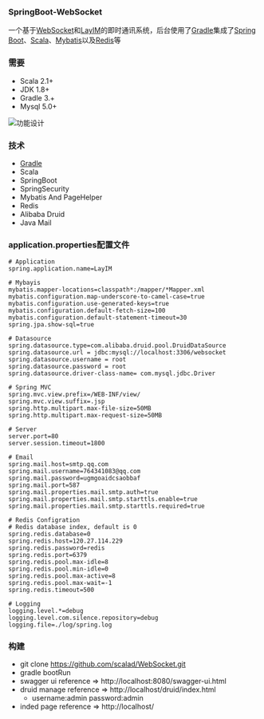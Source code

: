 ### SpringBoot-WebSocket

一个基于[WebSocket](http://websocket.org/index.html)和[LayIM](https://www.layui.com/)的即时通讯系统，后台使用了[Gradle](https://gradle.org/)集成了[Spring Boot](http://projects.spring.io/spring-boot/)、[Scala](http://www.scala-lang.org/)、[Mybatis](http://blog.mybatis.org/)以及[Redis](https://redis.io/)等

### 需要
* Scala 2.1+
* JDK 1.8+
* Gradle 3.+
* Mysql 5.0+

![功能设计](https://github.com/scalad/WebSocket/blob/master/doc/image/function.png)

### 技术

* [Gradle](https://gradle.org/install)
* Scala
* SpringBoot
* SpringSecurity
* Mybatis And PageHelper
* Redis
* Alibaba Druid
* Java Mail

### application.properties配置文件
    
	# Application
	spring.application.name=LayIM
	
	# Mybayis
	mybatis.mapper-locations=classpath*:/mapper/*Mapper.xml
	mybatis.configuration.map-underscore-to-camel-case=true
	mybatis.configuration.use-generated-keys=true
	mybatis.configuration.default-fetch-size=100
	mybatis.configuration.default-statement-timeout=30
	spring.jpa.show-sql=true
	
	# Datasource
	spring.datasource.type=com.alibaba.druid.pool.DruidDataSource
	spring.datasource.url = jdbc:mysql://localhost:3306/websocket
	spring.datasource.username = root
	spring.datasource.password = root
	spring.datasource.driver-class-name= com.mysql.jdbc.Driver
	
	# Spring MVC
	spring.mvc.view.prefix=/WEB-INF/view/
	spring.mvc.view.suffix=.jsp
	spring.http.multipart.max-file-size=50MB
	spring.http.multipart.max-request-size=50MB
	
	# Server
	server.port=80
	server.session.timeout=1800
	
	# Email
	spring.mail.host=smtp.qq.com
	spring.mail.username=764341083@qq.com
	spring.mail.password=ugmgoaidcsaobbaf
	spring.mail.port=587
	spring.mail.properties.mail.smtp.auth=true  
	spring.mail.properties.mail.smtp.starttls.enable=true  
	spring.mail.properties.mail.smtp.starttls.required=true  
	
	# Redis Configration
	# Redis database index, default is 0
	spring.redis.database=0 
	spring.redis.host=120.27.114.229
	spring.redis.password=redis
	spring.redis.port=6379
	spring.redis.pool.max-idle=8
	spring.redis.pool.min-idle=0
	spring.redis.pool.max-active=8
	spring.redis.pool.max-wait=-1
	spring.redis.timeout=500
	
	# Logging
	logging.level.*=debug
	logging.level.com.silence.repository=debug
	logging.file=./log/spring.log
	
### 构建

* git clone https://github.com/scalad/WebSocket.git
* gradle bootRun
* swagger ui reference => http://localhost:8080/swagger-ui.html
* druid manage reference => http://localhost/druid/index.html
	* username:admin password:admin
* inded page reference => http://localhost/